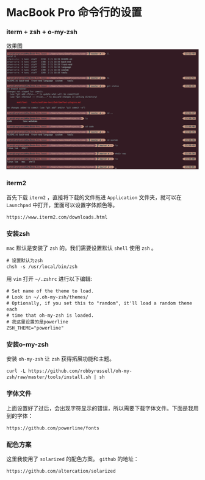 # MacBook Pro 命令行的设置

### iterm + zsh + o-my-zsh
效果图
![pic](img/pic.png)

### iterm2
首先下载 `iterm2` ，直接将下载的文件拖进 `Application` 文件夹，就可以在 `Launchpad` 中打开，里面可以设置字体颜色等。
```
https://www.iterm2.com/downloads.html  
```

### 安装zsh
`mac` 默认是安装了 `zsh` 的。我们需要设置默认 `shell` 使用 `zsh` 。
```
# 设置默认为zsh
chsh -s /usr/local/bin/zsh
```
用 `vim` 打开 `~/.zshrc` 进行以下编辑:
```
# Set name of the theme to load.
# Look in ~/.oh-my-zsh/themes/
# Optionally, if you set this to "random", it'll load a random theme each
# time that oh-my-zsh is loaded.
# 我这里设置的是powerline
ZSH_THEME="powerline"
```

### 安装o-my-zsh
安装 `oh-my-zsh` 让 `zsh` 获得拓展功能和主题。
```
curl -L https://github.com/robbyrussell/oh-my-zsh/raw/master/tools/install.sh | sh
```

### 字体文件
上面设置好了过后，会出现字符显示的错误，所以需要下载字体文件。下面是我用到的字体：
```
https://github.com/powerline/fonts
```

### 配色方案
这里我使用了 `solarized` 的配色方案。
`github` 的地址：
```
https://github.com/altercation/solarized
```



